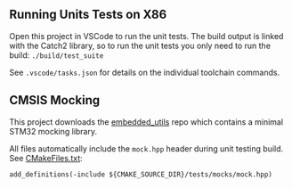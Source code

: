 
## Running Units Tests on X86

Open this project in VSCode to run the unit tests. The build output is linked with the Catch2 library, so to run the unit tests you only need to run the build:
`./build/test_suite`

See `.vscode/tasks.json` for details on the individual toolchain commands.

## CMSIS Mocking


This project downloads the [embedded_utils](https://github.com/cracked-machine/embedded_utils/tree/main/tests) repo which contains a minimal STM32 mocking library.


All files automatically include the `mock.hpp` header during unit testing build. See [CMakeFiles.txt](../CMakeLists.txt#L14):

```
add_definitions(-include ${CMAKE_SOURCE_DIR}/tests/mocks/mock.hpp) 
```




